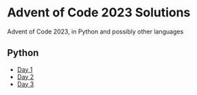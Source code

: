 # Advent of Code 2023 Solutions

Advent of Code 2023, in Python and possibly other languages

## Python

- [Day 1](./python/day01/day1.py)
- [Day 2](./python/day02/day2.py)
- [Day 3](./python/day03/day3.py)
